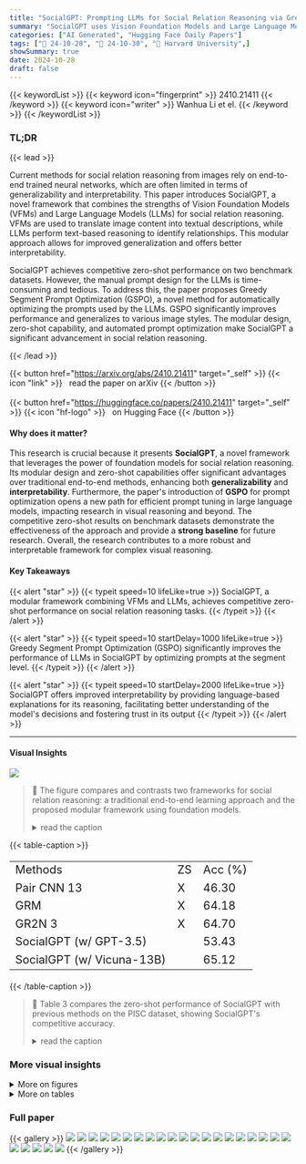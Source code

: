 ```yaml
---
title: "SocialGPT: Prompting LLMs for Social Relation Reasoning via Greedy Segment Optimization"
summary: "SocialGPT uses Vision Foundation Models and Large Language Models for zero-shot social relation reasoning, achieving competitive results and enhanced interpretability with a novel Greedy Segment Promp..."
categories: ["AI Generated", "Hugging Face Daily Papers"]
tags: ["🔖 24-10-28", "🤗 24-10-30", "🏢 Harvard University",]
showSummary: true
date: 2024-10-28
draft: false
---
```


{{< keywordList >}}
{{< keyword icon="fingerprint" >}} 2410.21411 {{< /keyword >}}
{{< keyword icon="writer" >}} Wanhua Li et el. {{< /keyword >}}
{{< /keywordList >}}

### TL;DR


{{< lead >}}

Current methods for social relation reasoning from images rely on end-to-end trained neural networks, which are often limited in terms of generalizability and interpretability.  This paper introduces SocialGPT, a novel framework that combines the strengths of Vision Foundation Models (VFMs) and Large Language Models (LLMs) for social relation reasoning.  VFMs are used to translate image content into textual descriptions, while LLMs perform text-based reasoning to identify relationships.  This modular approach allows for improved generalization and offers better interpretability.

SocialGPT achieves competitive zero-shot performance on two benchmark datasets. However, the manual prompt design for the LLMs is time-consuming and tedious. To address this, the paper proposes Greedy Segment Prompt Optimization (GSPO), a novel method for automatically optimizing the prompts used by the LLMs.  GSPO significantly improves performance and generalizes to various image styles. The modular design, zero-shot capability, and automated prompt optimization make SocialGPT a significant advancement in social relation reasoning.

{{< /lead >}}


{{< button href="https://arxiv.org/abs/2410.21411" target="_self" >}}
{{< icon "link" >}} &nbsp; read the paper on arXiv
{{< /button >}}
<br><br>
{{< button href="https://huggingface.co/papers/2410.21411" target="_self" >}}
{{< icon "hf-logo" >}} &nbsp; on Hugging Face
{{< /button >}}

#### Why does it matter?
This research is crucial because it presents **SocialGPT**, a novel framework that leverages the power of foundation models for social relation reasoning. Its modular design and zero-shot capabilities offer significant advantages over traditional end-to-end methods, enhancing both **generalizability** and **interpretability**.  Furthermore, the paper's introduction of **GSPO** for prompt optimization opens a new path for efficient prompt tuning in large language models, impacting research in visual reasoning and beyond. The competitive zero-shot results on benchmark datasets demonstrate the effectiveness of the approach and provide a **strong baseline** for future research.  Overall, the research contributes to a more robust and interpretable framework for complex visual reasoning.
#### Key Takeaways

{{< alert "star" >}}
{{< typeit speed=10 lifeLike=true >}} SocialGPT, a modular framework combining VFMs and LLMs, achieves competitive zero-shot performance on social relation reasoning tasks. {{< /typeit >}}
{{< /alert >}}

{{< alert "star" >}}
{{< typeit speed=10 startDelay=1000 lifeLike=true >}} Greedy Segment Prompt Optimization (GSPO) significantly improves the performance of LLMs in SocialGPT by optimizing prompts at the segment level. {{< /typeit >}}
{{< /alert >}}

{{< alert "star" >}}
{{< typeit speed=10 startDelay=2000 lifeLike=true >}} SocialGPT offers improved interpretability by providing language-based explanations for its reasoning, facilitating better understanding of the model's decisions and fostering trust in its output {{< /typeit >}}
{{< /alert >}}

------
#### Visual Insights



![](https://ai-paper-reviewer.com/2410.21411/figures_2_0.png)

> 🔼 The figure compares and contrasts two frameworks for social relation reasoning: a traditional end-to-end learning approach and the proposed modular framework using foundation models.
> <details>
> <summary>read the caption</summary>
> Figure 1: (a) End-to-end learning-based framework for social relation reasoning. A dedicated neural network is trained end-to-end with full training data. (b) We propose a modular framework with foundation models for social relation reasoning. Our proposed SocialGPT first employs VFMs to extract visual information into textual format, and then perform text-based reasoning with LLMs, using either our manually designed SocialPrompt or optimized prompts.
> </details>







{{< table-caption >}}
<br><table id='1' style='font-size:20px'><tr><td>Methods</td><td>ZS</td><td>Acc (%)</td></tr><tr><td>Pair CNN 13</td><td>X</td><td>46.30</td></tr><tr><td>GRM</td><td>X</td><td>64.18</td></tr><tr><td>GR2N 3</td><td>X</td><td>64.70</td></tr><tr><td>SocialGPT (w/ GPT-3.5)</td><td></td><td>53.43</td></tr><tr><td>SocialGPT (w/ Vicuna-13B)</td><td></td><td>65.12</td></tr></table>{{< /table-caption >}}

> 🔼 Table 3 compares the zero-shot performance of SocialGPT with previous methods on the PISC dataset, showing SocialGPT's competitive accuracy.
> <details>
> <summary>read the caption</summary>
> Table 3: The comparison results on the PISC dataset. Previous methods are replicated with open-source code to report the accuracy metric. ZS means Zero-Shot.
> </details>





### More visual insights

<details>
<summary>More on figures
</summary>


![](https://ai-paper-reviewer.com/2410.21411/figures_2_1.png)

> 🔼 This figure illustrates the difference between a traditional end-to-end learning-based framework and the proposed modular framework SocialGPT, which uses vision foundation models (VFMs) and large language models (LLMs).
> <details>
> <summary>read the caption</summary>
> Figure 1: (a) End-to-end learning-based framework for social relation reasoning. A dedicated neural network is trained end-to-end with full training data. (b) We propose a modular framework with foundation models for social relation reasoning. Our proposed SocialGPT first employs VFMs to extract visual information into textual format, and then perform text-based reasoning with LLMs, using either our manually designed SocialPrompt or optimized prompts.
> </details>



![](https://ai-paper-reviewer.com/2410.21411/figures_3_0.png)

> 🔼 The figure illustrates the SocialGPT framework, which uses vision foundation models (VFMs) for perception and large language models (LLMs) for reasoning to identify social relationships in images.
> <details>
> <summary>read the caption</summary>
> Figure 2: The framework of SocialGPT, which follows the 'perception with VFMs, reasoning with LLMs' paradigm. SocialGPT converts an image into a social story in the perception phase, and then employs LLMs to generate explainable answers in the reasoning phase with SocialPrompt.
> </details>



![](https://ai-paper-reviewer.com/2410.21411/figures_5_0.png)

> 🔼 The figure shows a comparison of segmentation masks produced by the default SAM model and the improved SAM masks used in the SocialGPT framework, highlighting the reduction in over-segmentation achieved by the proposed method.
> <details>
> <summary>read the caption</summary>
> Figure 6: The comparisons of the default SAM masks and our SAM masks.
> </details>



![](https://ai-paper-reviewer.com/2410.21411/figures_9_0.png)

> 🔼 The figure visualizes SocialGPT's perception and reasoning process, showing how it extracts visual information, generates a social story, and uses LLMs to predict social relationships with explanations.
> <details>
> <summary>read the caption</summary>
> Figure 4: Visualization results of interpretability. We show the SocialGPT perception and reasoning process. We see that our model predicts correct social relationships with plausible explanations.
> </details>



![](https://ai-paper-reviewer.com/2410.21411/figures_10_0.png)

> 🔼 The figure visualizes SocialGPT's perception and reasoning process, showcasing its ability to predict social relationships accurately with explainable outputs.
> <details>
> <summary>read the caption</summary>
> Figure 4: Visualization results of interpretability. We show the SocialGPT perception and reasoning process. We see that our model predicts correct social relationships with plausible explanations.
> </details>



![](https://ai-paper-reviewer.com/2410.21411/figures_14_0.png)

> 🔼 The figure shows a comparison of default SAM masks and the improved SAM masks used in the SocialGPT model, highlighting the reduction in over-segmentation achieved by the proposed method.
> <details>
> <summary>read the caption</summary>
> Figure 6: The comparisons of the default SAM masks and our SAM masks.
> </details>



</details>




<details>
<summary>More on tables
</summary>


{{< table-caption >}}
<br><table id='3' style='font-size:18px'><tr><td>Methods</td><td>Acc (%)</td></tr><tr><td>BLIP-2 41</td><td>35.84</td></tr><tr><td>LLaVA 68</td><td>45.12</td></tr><tr><td>GPT-4V 55</td><td>59.67</td></tr><tr><td>SocialGPT</td><td>66.70</td></tr></table>{{< /table-caption >}}
> 🔼 Table 4 compares the performance of SocialGPT with existing vision-language models on the PIPA dataset for social relation recognition.
> <details>
> <summary>read the caption</summary>
> Table 4: Comparison with existing Vision-Language Models on the PIPA dataset, with SocialGPT using Vicuna-13B model.
> </details>

{{< table-caption >}}
<br><table id='1' style='font-size:16px'><tr><td rowspan="2">Model</td><td colspan="3">PIPA</td><td colspan="3">PISC</td></tr><tr><td>SocialGPT</td><td>+ GSPO</td><td>△</td><td>SocialGPT</td><td>+ GSPO</td><td>△</td></tr><tr><td>Vicuna-7B</td><td>61.58</td><td>62.99</td><td>+1.41</td><td>45.13</td><td>49.79</td><td>+4.66</td></tr><tr><td>Vicuna-13B</td><td>66.70</td><td>69.23</td><td>+2.53</td><td>65.12</td><td>66.19</td><td>+1.07</td></tr><tr><td>Llama2-7B</td><td>31.91</td><td>34.07</td><td>+2.16</td><td>36.71</td><td>38.04</td><td>+1.33</td></tr><tr><td>Llama2-13B</td><td>37.86</td><td>41.27</td><td>+3.41</td><td>42.74</td><td>48.39</td><td>+5.65</td></tr></table>{{< /table-caption >}}
> 🔼 Table 5 presents the results when applying GSPO on SocialGPT with various LLMs for reasoning, compared with the baseline zero-shot performance.
> <details>
> <summary>read the caption</summary>
> Table 5: Prompt tuning results (accuracy in %) with GSPO.
> </details>

{{< table-caption >}}
<table id='0' style='font-size:14px'><tr><td>[10]</td><td>Wanhua Li, Jiwen Lu, Jianjiang Feng, Chunjing Xu, Jie Zhou, and Qi Tian. Bridgenet: A continuity-aware probabilistic network for age estimation. In CVPR, pages 1145-1154, 2019.</td></tr><tr><td>[11]</td><td>Robin Strudel, Ricardo Garcia, Ivan Laptev, and Cordelia Schmid. Segmenter: Transformer for semantic segmentation. In ICCV, pages 7262-7272, 2021.</td></tr><tr><td>[12]</td><td>Nicolas Carion, Francisco Massa, Gabriel Synnaeve, Nicolas Usunier, Alexander Kirillov, and Sergey Zagoruyko. End-to-end object detection with transformers. In ECCV, pages 213-229. Springer, 2020.</td></tr><tr><td>[13]</td><td>Junnan Li, Yongkang Wong, Qi Zhao, and Mohan s Kankanhalli. Dual-glance model for deciphering social relationships. In ICCV, pages 2650-2659, 2017.</td></tr><tr><td>[14]</td><td>Yunfei Guo, Fei Yin, Wei Feng, Xudong Yan, Tao Xue, Shuqi Mei, and Cheng-Lin Liu. Social relation reasoning based on triangular constraints. In AAAI, pages 737-745, 2023.</td></tr><tr><td>[15]</td><td>Rishi Bommasani, Drew A Hudson, Ehsan Adeli, Russ Altman, Simran Arora, Sydney von Arx, Michael s Bernstein, Jeannette Bohg, Antoine Bosselut, Emma Brunskill, et al. On the opportunities and risks of foundation models. arXiv preprint arXiv:2108.07258, 2021.</td></tr><tr><td>[16]</td><td>Junnan Li, Dongxu Li, Silvio Savarese, and Steven Hoi. Blip-2: Bootstrapping language-image pre-training with frozen image encoders and large language models. arXiv preprint arXiv:2301.12597, 2023.</td></tr><tr><td>[17]</td><td>Alexander Kirillov, Eric Mintun, Nikhila Ravi, Hanzi Mao, Chloe Rolland, Laura Gustafson, Tete Xiao, Spencer Whitehead, Alexander C Berg, Wan-Yen Lo, et al. Segment anything. In ICCV, 2023.</td></tr><tr><td>[18]</td><td>Minghan Qin, Wanhua Li, Jiawei Zhou, Haoqian Wang, and Hanspeter Pfister. Langsplat: 3d language gaussian splatting. In CVPR, pages 20051-20060, 2024.</td></tr><tr><td>[19]</td><td>Alec Radford, Jong Wook Kim, Chris Hallacy, Aditya Ramesh, Gabriel Goh, Sandhini Agarwal, Girish Sastry, Amanda Askell, Pamela Mishkin, Jack Clark, et al. Learning transferable visual models from natural language supervision. In ICML, pages 8748-8763. PMLR, 2021.</td></tr><tr><td>[20]</td><td>Jason Wei, Xuezhi Wang, Dale Schuurmans, Maarten Bosma, Fei Xia, Ed Chi, Quoc v Le, Denny Zhou, et al. Chain-of-thought prompting elicits reasoning in large language models. NeurIPS, 35:24824-24837, 2022.</td></tr><tr><td>[21]</td><td>Jason Wei, Yi Tay, Rishi Bommasani, Colin Raffel, Barret Zoph, Sebastian Borgeaud, Dani Yogatama, Maarten Bosma, Denny Zhou, Donald Metzler, et al. Emergent abilities of large language models. arXiv preprint arXiv:2206.07682, 2022.</td></tr><tr><td>[22]</td><td>Xuezhi Wang, Jason Wei, Dale Schuurmans, Quoc v Le, Ed H Chi, Sharan Narang, Aakanksha Chowdhery, and Denny Zhou. Self-consistency improves chain of thought reasoning in language models. In ICLR, 2023.</td></tr><tr><td>[23]</td><td>Shunyu Yao, Dian Yu, Jeffrey Zhao, Izhak Shafran, Thomas L Griffiths, Yuan Cao, and Karthik Narasimhan. Tree of thoughts: Deliberate problem solving with large language models. arXiv preprint arXiv:2305.10601, 2023.</td></tr><tr><td>[24]</td><td>Pengfei Liu, Weizhe Yuan, Jinlan Fu, Zhengbao Jiang, Hiroaki Hayashi, and Graham Neubig. Pre-train, prompt, and predict: A systematic survey of prompting methods in natural language processing. ACM Computing Surveys, 55(9):1-35, 2023.</td></tr><tr><td>[25]</td><td>Taylor Shin, Yasaman Razeghi, Robert L Logan IV, Eric Wallace, and Sameer Singh. Autoprompt: Eliciting knowledge from language models with automatically generated prompts. In EMNLP, pages 4222-4235, 2020.</td></tr><tr><td>[26]</td><td>Robin Rombach, Andreas Blattmann, Dominik Lorenz, Patrick Esser, and Bjorn Ommer. High-resolution image synthesis with latent diffusion models. In CVPR, pages 10684-10695, 2022.</td></tr><tr><td>[27]</td><td>OpenAI. Gpt-4 technical report, 2023.</td></tr><tr><td>[28]</td><td>Wanhua Li, Xiaoke Huang, Zheng Zhu, Yansong Tang, Xiu Li, Jie Zhou, and Jiwen Lu. Ordinalclip: Learning rank prompts for language-guided ordinal regression. NeurIPS, 35:35313-35325, 2022.</td></tr><tr><td>[29]</td><td>Wei-Lin Chiang, Zhuohan Li, Zi Lin, Ying Sheng, Zhanghao Wu, Hao Zhang, Lianmin Zheng, Siyuan Zhuang, Yonghao Zhuang, Joseph E. Gonzalez, Ion Stoica, and Eric P. Xing. Vicuna: An open-source chatbot impressing gpt-4 with 90%* chatgpt quality, March 2023.</td></tr></table>{{< /table-caption >}}
> 🔼 Table 1 compares the zero-shot performance of SocialGPT with other state-of-the-art methods on the PIPA dataset, showing SocialGPT's superior performance.
> <details>
> <summary>read the caption</summary>
> Table 1: The comparison results on the PIPA dataset. ZS stands for Zero-Shot.
> </details>

{{< table-caption >}}
<table id='0' style='font-size:14px'><tr><td>[50]</td><td>Sheldon Cohen. Social relationships and health. American psychologist, 59(8):676, 2004.</td></tr><tr><td>[51]</td><td>Hope R Conte and Robert Plutchik. A circumplex model for interpersonal personality traits. Journal of personality and social psychology, 40(4):701, 1981.</td></tr><tr><td>[52]</td><td>Daphne Blunt Bugental. Acquisition of the algorithms of social life: a domain-based approach. Psycholog- ical bulletin, 126(2):187, 2000.</td></tr><tr><td>[53]</td><td>Alan P Fiske. The four elementary forms of sociality: framework for a unified theory of social relations. Psychological review, 99(4):689, 1992.</td></tr><tr><td>[54]</td><td>Arushi Goel, Keng Teck Ma, and Cheston Tan. An end-to-end network for generating social relationship graphs. In CVPR, pages 11186-11195, 2019.</td></tr><tr><td>[55]</td><td>Jules White, Sam Hays, Quchen Fu, Jesse Spencer-Smith, and Douglas C Schmidt. Chatgpt prompt patterns for improving code quality, refactoring, requirements elicitation, and software design. arXiv preprint arXiv:2303.07839, 2023.</td></tr><tr><td>[56]</td><td>Shima Imani, Liang Du, and Harsh Shrivastava. Mathprompter: Mathematical reasoning using large language models. arXiv preprint arXiv:2303.05398, 2023.</td></tr><tr><td>[57]</td><td>Arkil Patel, Satwik Bhattamishra, and Navin Goyal. Are nlp models really able to solve simple math word problems? In NAACL, pages 2080-2094, 2021.</td></tr><tr><td>[58]</td><td>Timo Schick, Jane Dwivedi- Yu, Roberto Dessi, Roberta Raileanu, Maria Lomeli, Luke Zettlemoyer, Nicola Cancedda, and Thomas Scialom. Toolformer: Language models can teach themselves to use tools. arXiv preprint arXiv:2302.04761, 2023.</td></tr><tr><td>[59]</td><td>Jules White, Quchen Fu, Sam Hays, Michael Sandborn, Carlos Olea, Henry Gilbert, Ashraf Elnashar, Jesse Spencer-Smith, and Douglas C Schmidt. A prompt pattern catalog to enhance prompt engineering with chatgpt. arXiv preprint arXiv:2302.11382, 2023.</td></tr><tr><td>[60]</td><td>Tom Brown, Benjamin Mann, Nick Ryder, Melanie Subbiah, Jared D Kaplan, Prafulla Dhariwal, Arvind Neelakantan, Pranav Shyam, Girish Sastry, Amanda Askell, et al. Language models are few-shot learners. NeurIPS, 33:1877-1901, 2020.</td></tr><tr><td>[61]</td><td>Sewon Min, Xinxi Lyu, Ari Holtzman, Mikel Artetxe, Mike Lewis, Hannaneh Hajishirzi, and Luke Zettlemoyer. Rethinking the role of demonstrations: What makes in-context learning work? In EMNLP, pages 11048-11064, 2022.</td></tr><tr><td>[62]</td><td>Ohad Rubin, Jonathan Herzig, and Jonathan Berant. Learning to retrieve prompts for in-context learning. In NAACL, pages 2655-2671, 2022.</td></tr><tr><td>[63]</td><td>Yongchao Zhou, Andrei Ioan Muresanu, Ziwen Han, Keiran Paster, Silviu Pitis, Harris Chan, and Jimmy Ba. Large language models are human-level prompt engineers. In ICLR, 2023.</td></tr><tr><td>[64]</td><td>Reid Pryzant, Dan Iter, Jerry Li, Yin Lee, Chenguang Zhu, and Michael Zeng. Automatic prompt optimization with "gradient descent" and beam search. In Houda Bouamor, Juan Pino, and Kalika Bali, editors, EMNLP, pages 7957-7968, 2023.</td></tr><tr><td>[65]</td><td>Alec Radford, Karthik Narasimhan, Tim Salimans, Ilya Sutskever, et al. Improving language understanding by generative pre-training. 2018.</td></tr><tr><td>[66]</td><td>Alec Radford, Jeffrey Wu, Rewon Child, David Luan, Dario Amodei, Ilya Sutskever, et al. Language models are unsupervised multitask learners. OpenAI blog, 1(8):9, 2019.</td></tr><tr><td>[67]</td><td>Andy Zou, Zifan Wang, J Zico Kolter, and Matt Fredrikson. Universal and transferable adversarial attacks on aligned language models. arXiv preprint arXiv:2307.15043, 2023.</td></tr><tr><td>[68]</td><td>Haotian Liu, Chunyuan Li, Qingyang Wu, and Yong Jae Lee. Visual instruction tuning, 2023.</td></tr></table>{{< /table-caption >}}
> 🔼 Table 1 compares the zero-shot performance of SocialGPT with other state-of-the-art methods on the PIPA dataset for social relationship recognition.
> <details>
> <summary>read the caption</summary>
> Table 1: The comparison results on the PIPA dataset. ZS stands for Zero-Shot.
> </details>

</details>




### Full paper

{{< gallery >}}
<img src="https://ai-paper-reviewer.com/2410.21411/1.png" class="grid-w50 md:grid-w33 xl:grid-w25" />
<img src="https://ai-paper-reviewer.com/2410.21411/2.png" class="grid-w50 md:grid-w33 xl:grid-w25" />
<img src="https://ai-paper-reviewer.com/2410.21411/3.png" class="grid-w50 md:grid-w33 xl:grid-w25" />
<img src="https://ai-paper-reviewer.com/2410.21411/4.png" class="grid-w50 md:grid-w33 xl:grid-w25" />
<img src="https://ai-paper-reviewer.com/2410.21411/5.png" class="grid-w50 md:grid-w33 xl:grid-w25" />
<img src="https://ai-paper-reviewer.com/2410.21411/6.png" class="grid-w50 md:grid-w33 xl:grid-w25" />
<img src="https://ai-paper-reviewer.com/2410.21411/7.png" class="grid-w50 md:grid-w33 xl:grid-w25" />
<img src="https://ai-paper-reviewer.com/2410.21411/8.png" class="grid-w50 md:grid-w33 xl:grid-w25" />
<img src="https://ai-paper-reviewer.com/2410.21411/9.png" class="grid-w50 md:grid-w33 xl:grid-w25" />
<img src="https://ai-paper-reviewer.com/2410.21411/10.png" class="grid-w50 md:grid-w33 xl:grid-w25" />
<img src="https://ai-paper-reviewer.com/2410.21411/11.png" class="grid-w50 md:grid-w33 xl:grid-w25" />
<img src="https://ai-paper-reviewer.com/2410.21411/12.png" class="grid-w50 md:grid-w33 xl:grid-w25" />
<img src="https://ai-paper-reviewer.com/2410.21411/13.png" class="grid-w50 md:grid-w33 xl:grid-w25" />
<img src="https://ai-paper-reviewer.com/2410.21411/14.png" class="grid-w50 md:grid-w33 xl:grid-w25" />
<img src="https://ai-paper-reviewer.com/2410.21411/15.png" class="grid-w50 md:grid-w33 xl:grid-w25" />
<img src="https://ai-paper-reviewer.com/2410.21411/16.png" class="grid-w50 md:grid-w33 xl:grid-w25" />
<img src="https://ai-paper-reviewer.com/2410.21411/17.png" class="grid-w50 md:grid-w33 xl:grid-w25" />
<img src="https://ai-paper-reviewer.com/2410.21411/18.png" class="grid-w50 md:grid-w33 xl:grid-w25" />
<img src="https://ai-paper-reviewer.com/2410.21411/19.png" class="grid-w50 md:grid-w33 xl:grid-w25" />
<img src="https://ai-paper-reviewer.com/2410.21411/20.png" class="grid-w50 md:grid-w33 xl:grid-w25" />
<img src="https://ai-paper-reviewer.com/2410.21411/21.png" class="grid-w50 md:grid-w33 xl:grid-w25" />
<img src="https://ai-paper-reviewer.com/2410.21411/22.png" class="grid-w50 md:grid-w33 xl:grid-w25" />
<img src="https://ai-paper-reviewer.com/2410.21411/23.png" class="grid-w50 md:grid-w33 xl:grid-w25" />
<img src="https://ai-paper-reviewer.com/2410.21411/24.png" class="grid-w50 md:grid-w33 xl:grid-w25" />
<img src="https://ai-paper-reviewer.com/2410.21411/25.png" class="grid-w50 md:grid-w33 xl:grid-w25" />
{{< /gallery >}}